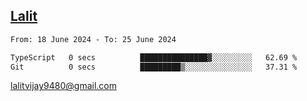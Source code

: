 ## [Lalit](https://lalit.sh)

<!--START_SECTION:waka-->

```txt
From: 18 June 2024 - To: 25 June 2024

TypeScript   0 secs          ███████████████▓░░░░░░░░░   62.69 %
Git          0 secs          █████████▒░░░░░░░░░░░░░░░   37.31 %
```

<!--END_SECTION:waka-->

lalitvijay9480@gmail.com
